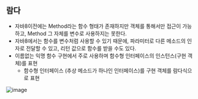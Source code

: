 ## 람다
* 자바8이전에는 Method라는 함수 형태가 존재하지만 객체를 통해서만 접근이 가능하고, Method 그 자체를 변수로 사용하지는 못한다.
* 자바8에서는 함수를 변수처럼 사용할 수 있기 때문에, 파라미터로 다른 메소드의 인자로 전달할 수 있고, 리턴 값으로 함수를 받을 수도 있다.
* 이름없는 익명 함수 구현에서 주로 사용하며 함수형 인터페이스의 인스턴스(구현 객체)를 표현
  - 함수형 인터페이스 (추상 메소드가 하나인 인터페이스)를 구현 객체를 람다식으로 표현 

![image](https://user-images.githubusercontent.com/11780795/153037840-c9c240e7-56c1-43ca-8f48-4015b6b12338.png)
